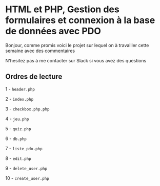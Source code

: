 # HTML et PHP, Gestion des formulaires et connexion à la base de données avec PDO

Bonjour, comme promis voici le projet sur lequel on à travailler cette semaine avec des commentaires

N'hesitez pas à me contacter sur Slack si vous avez des questions

## Ordres de lecture

1 - `header.php`

2 - `index.php`

3 - `checkbox.php.php`

4 - `jeu.php`

5 - `quiz.php`

6 - `db.php`

7 - `liste_pdo.php`

8 - `edit.php`

9 - `delete_user.php`

10 - `create_user.php` 